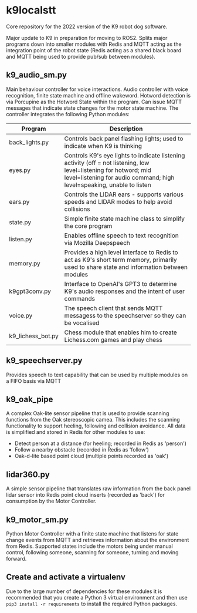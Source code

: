# k9localstt

Core repository for the 2022 version of the K9 robot dog software.

Major update to K9 in preparation for moving to ROS2.  Splits major programs down into smaller modules with Redis and MQTT acting as the integration point of the robot state (Redis acting as a shared black board and MQTT being used to provide pub/sub between modules).

## k9_audio_sm.py
Main behaviour controller for voice interactions. Audio controller with voice recognition, finite state machine and offline wakeword.  Hotword detection is via Porcupine as the Hotword State within the program. Can issue MQTT messages that indicate state changes for the motor state machine.  The controller integrates the following Python modules:

| Program | Description |
|---|---|
|back_lights.py|Controls back panel flashing lights; used to indicate when K9 is thinking|
|eyes.py|Controls K9's eye lights to indicate listening activity (off = not listening, low level=listening for hotword; mid level=listening for audio command; high level=speaking, unable to listen|
|ears.py|Controls the LIDAR ears - supports various speeds and LIDAR modes to help avoid collisions|
|state.py|Simple finite state machine class to simplify the core program|
|listen.py|Enables offline speech to text recognition via Mozilla Deepspeech|
|memory.py|Provides a high level interface to Redis to act as K9's short term memory, primarily used to share state and information between modules|
|k9gpt3conv.py|Interface to OpenAI's GPT3 to determine K9's audio responses and the intent of user commands|
|voice.py|The speech client that sends MQTT messagess to the speechserver so they can be vocalised|
|k9_lichess_bot.py|Chess module that enables him to create Lichess.com games and play chess|

## k9_speechserver.py
Provides speech to text capability that can be used by multiple modules on a FIFO basis via MQTT

## k9_oak_pipe
A complex Oak-lite sensor pipeline that is used to provide scanning functions from the Oak stereoscopic camea.  This includes the scanning functionality to support heeling, following and collision avoidance.  All data is simplified and stored in Redis for other modules to use:
  * Detect person at a distance (for heeling; recorded in Redis as 'person')
  * Follow a nearby obstacle (recorded in Redis as 'follow')
  * Oak-d-lite based point cloud (multiple points recorded as 'oak')

## lidar360.py
A simple sensor pipeline that translates raw information from the back panel lidar sensor into Redis point cloud inserts (recorded as 'back') for consumption by the Motor Controller.

## k9_motor_sm.py
Python Motor Controller with a finite state machine that listens for state change events from MQTT and retrieves information about the environment from Redis.  Supported states include the motors being under manual control, following someone, scanning for someone, turning and moving forward.

## Create and activate a virtualenv
Due to the large number of dependencies for these modules it is recommended that you create a Python 3 virtual environment and then use ``pip3 install -r requirements`` to install the required Python packages.
